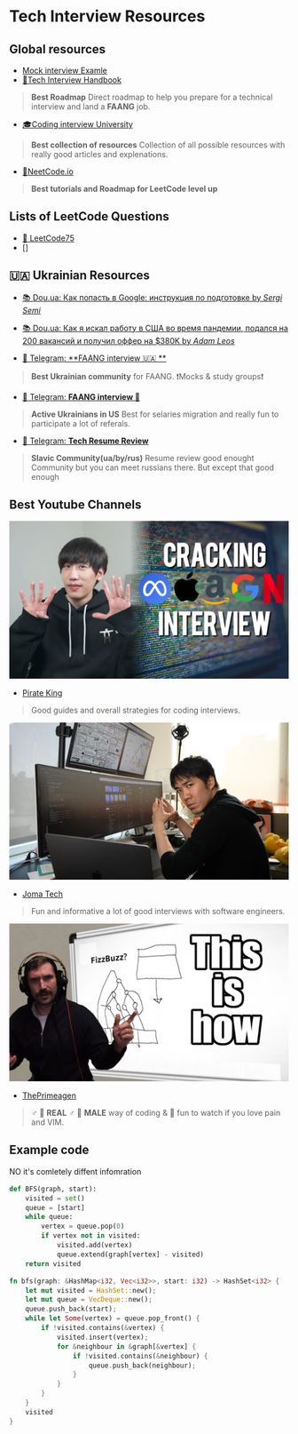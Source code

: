 # Tech Interview Resources


 ## Global resources

- [Mock interview Examle](https://www.youtube.com/watch?v=46dZH7LDbf8)
- [📔Tech Interview Handbook](https://www.techinterviewhandbook.org/)
> **Best Roadmap**
> Direct roadmap to help you prepare for a technical interview and land a **FAANG** job.

 - [🎓Coding interview University](https://github.com/jwasham/coding-interview-university)
> **Best collection of resources** 
> Collection of all possible resources with really good articles and explenations.
 
- [🚀NeetCode.io](https://neetcode.io/) 
> **Best tutorials and Roadmap for LeetCode level up**


## Lists of **LeetCode Questions**

- [📃 LeetCode75](https://leetcode.com/studyplan/leetcode-75/)
- []

## 🇺🇦 Ukrainian Resources

- [📚 Dou.ua: Как попасть в Google: инструкция по подготовке by *Sergi Semi*](https://dou.ua/lenta/articles/google-interview/)

- [📚 Dou.ua: Как я искал работу в США во время пандемии, подался на 200 вакансий и получил оффер на $380K by *Adam Leos*](https://dou.ua/lenta/interviews/get-job-in-usa-during-pandemic/)


- [📨 Telegram: **FAANG interview  🇺🇦 **](https://t.me/FaangInterviewUa)
> **Best Ukrainian community** for FAANG. ❗Mocks & study groups❗

- [📨 Telegram: **FAANG interview 🦅**](https://t.me/FAANG_USA)
> **Active Ukrainians in US** Best for selaries migration and really fun to participate a lot of referals.

- [📨 Telegram: **Tech Resume Review**](https://t.me/resume_reviewew)
> **Slavic Community(ua/by/rus)** Resume review good enought Community but you can meet russians there. But except that good enough

## Best Youtube Channels

![Pirate King](./img/YT_PirateKing.webp)
- [Pirate King](https://www.youtube.com/watch?v=17cQGPLbmfQ)
> Good guides and overall strategies for coding interviews.

![Joma Tech YT](./img/YT_JomaTech.webp)
- [Joma Tech](https://www.youtube.com/watch?v=5bId3N7QZec)
> Fun and informative a lot of good interviews with software engineers.

![ThePrimeagen](./img/YT_ThePrmeagen.webp)
- [ThePrimeagen](https://www.youtube.com/watch?v=hW5s_UUO1RI)
> ♂ 💪 **REAL** ♂ 💪 **MALE** way of coding & 🥲 fun to watch if you love pain and VIM.

## Example code

NO it's comletely diffent infomration 

```python
def BFS(graph, start):
    visited = set()
    queue = [start]
    while queue:
        vertex = queue.pop(0)
        if vertex not in visited:
            visited.add(vertex)
            queue.extend(graph[vertex] - visited)
    return visited
```
```rust 
fn bfs(graph: &HashMap<i32, Vec<i32>>, start: i32) -> HashSet<i32> {
    let mut visited = HashSet::new();
    let mut queue = VecDeque::new();
    queue.push_back(start);
    while let Some(vertex) = queue.pop_front() {
        if !visited.contains(&vertex) {
            visited.insert(vertex);
            for &neighbour in &graph[&vertex] {
                if !visited.contains(&neighbour) {
                    queue.push_back(neighbour);
                }
            }
        }
    }
    visited
}
```
